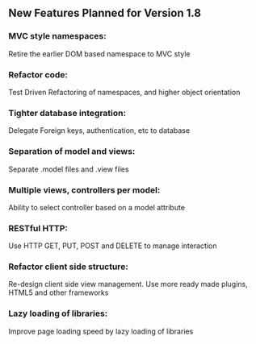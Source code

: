 ## New Features Planned for Version 1.8

### MVC style namespaces:

Retire the earlier DOM based namespace to MVC style

### Refactor code:

Test Driven Refactoring of namespaces, and higher object orientation

### Tighter database integration:

Delegate Foreign keys, authentication, etc to database

### Separation of model and views:

Separate .model files and .view files

### Multiple views, controllers per model:

Ability to select controller based on a model attribute

### RESTful HTTP:

Use HTTP GET, PUT, POST and DELETE to manage interaction

### Refactor client side structure:

Re-design client side view management. Use more ready made plugins, HTML5 and other frameworks

### Lazy loading of libraries:

Improve page loading speed by lazy loading of libraries